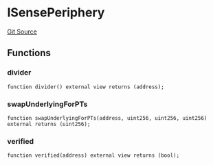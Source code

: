 # ISensePeriphery
[Git Source](https://github.com/Swivel-Finance/illuminate/blob/ddf95dfbaf2df4d82b6652aff5c2effb5fee45f4/src/interfaces/ISensePeriphery.sol)


## Functions
### divider


```solidity
function divider() external view returns (address);
```

### swapUnderlyingForPTs


```solidity
function swapUnderlyingForPTs(address, uint256, uint256, uint256) external returns (uint256);
```

### verified


```solidity
function verified(address) external view returns (bool);
```

